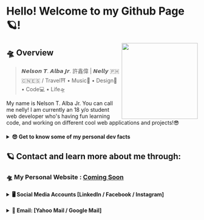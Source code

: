 # Hello! Welcome to my Github Page 🪐!

<img src="https://github.com/nellyXinwei/nellyXinwei/blob/master/nellyicon.png" align="right" width="200px"/>

## 🛸 Overview
> 𝙉𝙚𝙡𝙨𝙤𝙣 𝙏. 𝘼𝙡𝙗𝙖 𝙅𝙧. 許鑫偉 | 𝙉𝙚𝙡𝙡𝙮 🇵🇭🇨🇳🇪🇸 / Travel⛩ • Music🎹 • Design🎨 • Code💻 • Life🛸

My name is Nelson T. Alba Jr. You can call me nelly! I am currently an 18 y/o student web developer who's having fun learning code, and working on different cool web applications and projects!😎

<h4>
<details>
  <summary><strong>😎 Get to know some of my personal dev facts</strong></summary>

  ### 💻 Languages:
  ```
  Python, Javascript, PHP, Ruby
  ```
   ### 😎 Current Focus
  ```
  Personal Website and creating fun projects!
  ```

  ### 😎 What I want to try out in the future:
  ```
  Create more mobile apps (native/hybrid).
  ```
</details>
</h4>

## 🪐 Contact and learn more about me through:
### 🛸  My Personal Website : [Coming Soon](#)

<h4>
  <details>
    <summary><strong>🖥️ Social Media Accounts [LinkedIn / Facebook / Instagram]</strong></summary>

   ### 🖥️ Social Media Accounts:
   > 1. [linkedin.com/in/whoisnelly](https://www.linkedin.com/in/whoisnelly) - **LinkedIn**
   > 2. [facebook.com/nelson.albajr](https://www.facebook.com/nelson.albajr) - **Facebook**
   > 3. [instagram.com/who_is_nelly](https://www.instagram.com/who_is_nelly/) - **Instagram**

  </details>
</h4>

<h4>
  <details>
    <summary><strong>📮 Email: [Yahoo Mail / Google Mail] </strong></summary>

  ### 📮 Email Accounts:
   > 1. [nelsonalbajr@yahoo.com](nelsonalbajr@yahoo.com) - **Yahoo Mail**
   > 2. [nb3.321132@gmail.com](nb3.321132@gmail.com) - **Google Mail**

  </details>
</h4>
